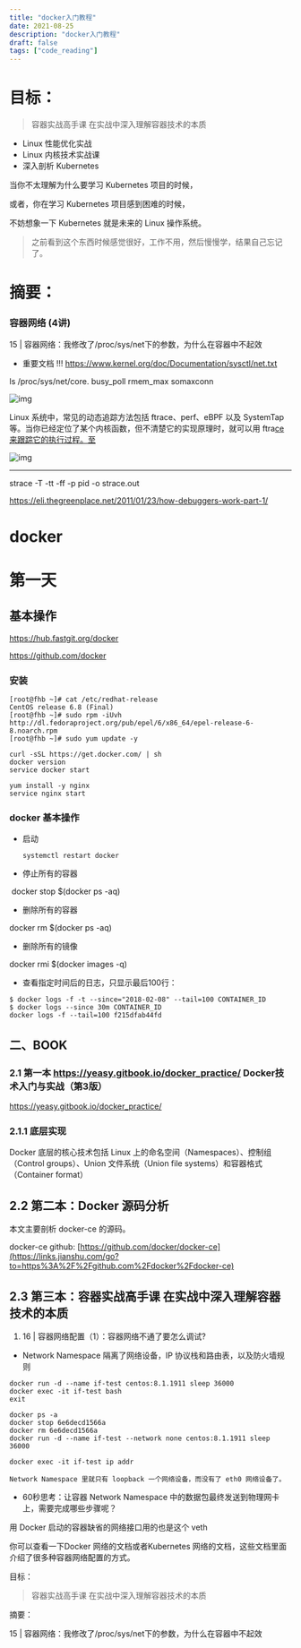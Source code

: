 ```yaml
---
title: "docker入门教程"
date: 2021-08-25
description: "docker入门教程"
draft: false
tags: ["code_reading"]
---
```






# 目标：  



> 容器实战高手课 在实战中深入理解容器技术的本质



- Linux 性能优化实战
- Linux 内核技术实战课
- 深入剖析 Kubernetes



当你不太理解为什么要学习 Kubernetes 项目的时候，

或者，你在学习 Kubernetes 项目感到困难的时候，

不妨想象一下 Kubernetes 就是未来的 Linux 操作系统。



>之前看到这个东西时候感觉很好，工作不用，然后慢慢学，结果自己忘记了。

# 摘要：

### 容器网络 (4讲)

15 | 容器网络：我修改了/proc/sys/net下的参数，为什么在容器中不起效

- 重要文档  !!! https://www.kernel.org/doc/Documentation/sysctl/net.txt

ls /proc/sys/net/core. busy_poll rmem_max somaxconn

![img](https://static001.geekbang.org/resource/image/ba/61/ba6c9ed0dcccc7f4f46bb19c69946e61.png)

Linux 系统中，常见的动态追踪方法包括 ftrace、perf、eBPF 以及 SystemTap 等。当你已经定位了某个内核函数，但不清楚它的实现原理时，就可以用 ftra[ce 来跟踪它的执行过程。至](https://time.geekbang.org/column/article/87342?utm_source=website&utm_medium=geektime&utm_campaign=322-presell&utm_content=PC0701&utm_term=pc_interstitial_398)



![img](https://static001.geekbang.org/resource/image/bc/6f/bc04236262f16e0b69842dafd503616f.jpg)

----------------------------------------

strace -T -tt -ff -p pid -o strace.out

https://eli.thegreenplace.net/2011/01/23/how-debuggers-work-part-1/



# docker 

# 第一天

## 基本操作

https://hub.fastgit.org/docker

https://github.com/docker



### 安装

~~~
[root@fhb ~]# cat /etc/redhat-release
CentOS release 6.8 (Final)
[root@fhb ~]# sudo rpm -iUvh http://dl.fedoraproject.org/pub/epel/6/x86_64/epel-release-6-8.noarch.rpm
[root@fhb ~]# sudo yum update -y

curl -sSL https://get.docker.com/ | sh
docker version
service docker start

yum install -y nginx
service nginx start
~~~



### docker 基本操作

- 启动

  ```shell
  systemctl restart docker
  ```

- 停止所有的容器

​    docker stop $(docker ps -aq)



- 删除所有的容器

 docker rm $(docker ps -aq)

- 删除所有的镜像

docker rmi $(docker images -q)

- 查看指定时间后的日志，只显示最后100行：

```shell
$ docker logs -f -t --since="2018-02-08" --tail=100 CONTAINER_ID
$ docker logs --since 30m CONTAINER_ID
docker logs -f --tail=100 f215dfab44fd
```





## 二、BOOK

###  2.1 第一本 https://yeasy.gitbook.io/docker_practice/ **Docker技术入门与实战（第3版）**

https://yeasy.gitbook.io/docker_practice/



### 2.1.1 底层实现



Docker 底层的核心技术包括 Linux 上的命名空间（Namespaces）、控制组（Control groups）、Union 文件系统（Union file systems）和容器格式（Container format）



## 2.2 第二本：Docker 源码分析

本文主要剖析 docker-ce 的源码。

docker-ce github:
[https://github.com/docker/docker-ce](https://links.jianshu.com/go?to=https%3A%2F%2Fgithub.com%2Fdocker%2Fdocker-ce)



## 2.3 第三本：容器实战高手课 在实战中深入理解容器技术的本质

1. 16 | 容器网络配置（1）：容器网络不通了要怎么调试?

-  Network Namespace 隔离了网络设备，IP 协议栈和路由表，以及防火墙规则



~~~
docker run -d --name if-test centos:8.1.1911 sleep 36000
docker exec -it if-test bash
exit

docker ps -a
docker stop 6e6decd1566a
docker rm 6e6decd1566a
docker run -d --name if-test --network none centos:8.1.1911 sleep 36000

docker exec -it if-test ip addr

Network Namespace 里就只有 loopback 一个网络设备，而没有了 eth0 网络设备了。

~~~

- 60秒思考：让容器 Network Namespace 中的数据包最终发送到物理网卡上，需要完成哪些步骤呢？

用 Docker 启动的容器缺省的网络接口用的也是这个 veth



你可以查看一下Docker 网络的文档或者Kubernetes 网络的文档，这些文档里面介绍了很多种容器网络配置的方式。







目标：  



> 容器实战高手课 在实战中深入理解容器技术的本质



摘要：

15 | 容器网络：我修改了/proc/sys/net下的参数，为什么在容器中不起效
